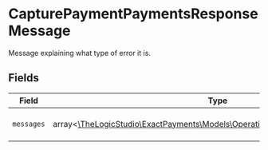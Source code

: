 # CapturePaymentPaymentsResponseMessage

Message explaining what type of error it is.


## Fields

| Field                                                                                                                              | Type                                                                                                                               | Required                                                                                                                           | Description                                                                                                                        | Example                                                                                                                            |
| ---------------------------------------------------------------------------------------------------------------------------------- | ---------------------------------------------------------------------------------------------------------------------------------- | ---------------------------------------------------------------------------------------------------------------------------------- | ---------------------------------------------------------------------------------------------------------------------------------- | ---------------------------------------------------------------------------------------------------------------------------------- |
| `messages`                                                                                                                         | array<[\TheLogicStudio\ExactPayments\Models\Operations\CapturePaymentMessages](../../Models/Operations/CapturePaymentMessages.md)> | :heavy_minus_sign:                                                                                                                 | N/A                                                                                                                                | Invalid Authorization Number                                                                                                       |